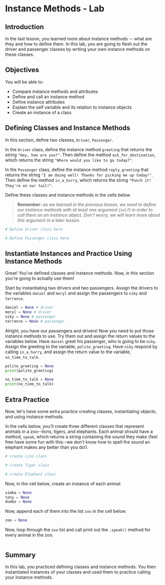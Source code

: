 
# Instance Methods - Lab

## Introduction
In the last lesson, you learned more about instance methods -- what are they and how to define them. In this lab, you are going to flesh out the driver and passenger classes by writing your own instance methods on these classes.

## Objectives

You will be able to: 

* Compare instance methods and attributes
* Define and call an instance method
* Define instance attributes
* Explain the self variable and its relation to instance objects
* Create an instance of a class

## Defining Classes and Instance Methods

In this section, define two classes, `Driver`, `Passenger`. 

In the `Driver` class, define the instance method `greeting` that returns the string `"Hey, how are you?"`. Then define the method `ask_for_destination`, which returns the string `"Where would you like to go today?"`. 

In the `Passenger` class, define the instance method `reply_greeting` that returns the string `"I am doing well! Thanks for picking me up today!"`. Then define the method `in_a_hurry`, which returns the string `"Punch it! They're on our tail!"`. 

Define these classes and instance methods in the cells below
    
> **Remember:** *as we learned in the previous lesson, we need to define our instance methods with at least one argument (`self`) in order to call them on an instance object. Don't worry, we will learn more about this argument in a later lesson.*


```python
# Define Driver class here
```


```python
# Define Passenger class here 
```

## Instantiate Instances and Practice Using Instance Methods
Great! You've defined classes and instance methods. Now, in this section you're going to actually use them!

Start by instantiating two drivers and two passengers. Assign the drivers to the variables `daniel` and `meryl` and assign the passengers to `niky` and `terrance`.


```python
daniel = None # driver
meryl = None # driver
niky = None # passenger
terrance = None # passenger
```

Alright, you have our passengers and drivers! Now you need to put those instance methods to use. Try them out and assign the return values to the variables below. Have `daniel` greet his passenger, who is going to be `niky`. Assign the greeting to the variable, `polite_greeting`. Have `niky` respond by calling `in_a_hurry`, and assign the return value to the variable, `no_time_to_talk`.


```python
polite_greeting = None
print(polite_greeting)
```


```python
no_time_to_talk = None
print(no_time_to_talk)
```

## Extra Practice

Now, let's have some extra practice creating classes, instantiating objects, and using instance methods. 

In the cells below, you'll create three different classes that represent animals in a zoo--lions, tigers, and elephants.  Each animal should have a method, `speak`, which returns a string containing the sound they make (feel free have some fun with this--we don't know how to spell the sound an elephant makes any better than you do!). 


```python
# create Lion class
```


```python
# create Tiger class
```


```python
# create Elephant class
```

Now, in the cell below, create an instance of each animal. 


```python
simba = None
tony = None
dumbo = None
```

Now, append each of them into the list `zoo` in the cell below.


```python
zoo = None
```

Now, loop through the `zoo` list and call print out the `.speak()` method for every animal in the zoo. 


```python

```

## Summary
In this lab, you practiced defining classes and instance methods. You then instantiated instances of your classes and used them to practice calling your instance methods. 
